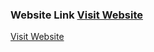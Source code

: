 <p><h3>Website Link <a href="https://pos-application-frontend.onrender.com" target="_blank">Visit Website</a></h3></p>
<p> <a href="https://pos-application-frontend.onrender.com" target="_blank">Visit Website</a></p>
